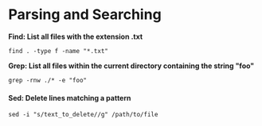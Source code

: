 # Parsing and Searching



**Find: List all files with the extension .txt**

```
find . -type f -name "*.txt"
```

**Grep: List all files within the current directory containing the string "foo"**

```
grep -rnw ./* -e "foo"
```

#### Sed: Delete lines matching a pattern

```
sed -i "s/text_to_delete//g" /path/to/file
```
